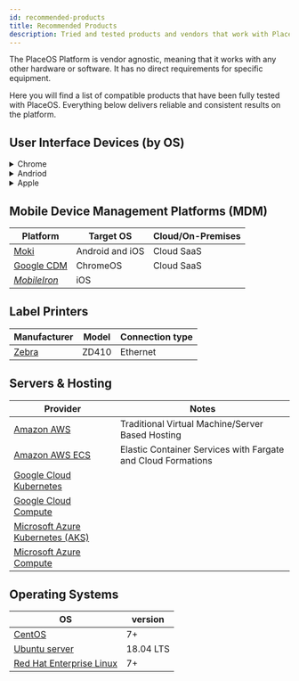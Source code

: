 ```yaml
---
id: recommended-products
title: Recommended Products
description: Tried and tested products and vendors that work with PlaceOS
---
```


The PlaceOS Platform is vendor agnostic, meaning that it works with any other hardware or software.
It has no direct requirements for specific equipment. 

Here you will find a list of compatible products that have been fully tested with PlaceOS.
Everything below delivers reliable and consistent results on the platform.

## User Interface Devices (by OS)

<details>
  <summary>Chrome</summary> 

  |Manufacturer |Model | Use Case | Notes
  |---| ---|---|---|
  AOpen|[WT-10M-FRG Chromebase Mini 10"](http://www.goodson.com.au/product/aopen-10-google-chromebase-mini-touch-system-wt10chrome-5587) | Room Booking, <br/>Room Control |Supports remote management via Google CDM.|
  AOpen|[ChromeBox Commercial](https://aopensolutions.com/product/chromebox-commercial/)|Visitor Kiosks, <br/>Information Kiosks|	Compatible with HID Touch Compliant Screens for Larger Kiosks. <br/> Supports remote management via Google CDM.
  <i>InTouch</i>|[INDT Range](https://intouchscreens.com.au/touch-screens/)|Room Booking, <br/>Room Control, <br/> Visitor Kiosks, <br/>Information Kiosks|Range of Chrome OS Based Display Solutions ranging from 10" - 55" including models with cameras, scanners and printers.

</details>

<details>
  <summary>Andriod</summary> 

|Manufacturer |Model | Use Case | Notes
|---| ---|---|---|
QBic|[TD-1060P](https://www.qbictechnology.com/td-1060slim)|Room Booking, <br/>Room Control|Native Android Devices featuring full API that allows device configuration as part of a System in PlaceOS Backoffice. 
Samsung|[Tab (all)](https://www.samsung.com/au/tablets/)|Room Booking, <br/>Room Control,<br/>Visitor Kiosks| Recommend using the Chrome Kiosk App and lock out the device Home Button to prevent unauthorized access/changes to the device configuration.<br/>Supports remote management via Moki.
Mimo|[MCT-10HPQ-POE-2LB](https://www.mimomonitors.com/collections/10-1-tablets/products/mimo-adapt-iqv-10-1-digital-signage-tablet-with-leds-rk3288-processor-with-light-bars-mct-10hpq-poe-2lb)|Room Booking, <br/>Room Control|Mimo 10" Panel includes side LED Light Bars that PlaceOS can control as room availability indicators.<br/>Supports remote management via Moki.

</details>

<details>
  <summary>Apple</summary> 

|Manufacturer |Model | Use Case | Notes
|---| ---|---|---|
Apple|[iPad (all)](https://www.apple.com/au/ipad/)|Room Booking, <br/>Room Control<br/>Visitor Kiosks|Recommend using the Chrome Kiosk App and lock out the device Home Button to prevent unauthorized access/changes to the device configuration. <br/> Supports remote management via Moki.<br/> Suggested mounting Solution: [Optica Pro LED™ Enclosure for iPad mini 2/3/4/5](https://www.armoractive.com/products/optica-pro-LED-iPad-mini3.aspx)

</details>

<!-- original doc had inline images in table, try adding these in when asset directories are more managed -->

<!-- no point messing with column width or vertical spacing until we see how docusaur handles it, but possibly html wrapping can address this. Don"t want to get too caught up in that though -->

## Mobile Device Management Platforms (MDM) 

|Platform|Target OS|Cloud/On-Premises|
|---|---|---|
[Moki](	https://moki.com/)|Android and iOS|Cloud SaaS
[Google CDM](https://cloud.google.com/chrome-enterprise/os/)|ChromeOS|Cloud SaaS
<i>[MobileIron](https://www.mobileiron.com/en/unified-endpoint-management/solutions/mobile-device-management)</i> |iOS|

## Label Printers 
<!-- consider having this as a general peripherals table? -->
|Manufacturer|Model|Connection type|
|---|---|---|
[Zebra](https://www.zebra.com/ap/en/products/printers/desktop/compact-desktop-printers.html)|ZD410|Ethernet

<!-- these last two possibly don't have to be tables, consider lists or something snazzier but not jarring compared to the tables above -->

## Servers & Hosting

|Provider|Notes|
|---|---|
[Amazon AWS](	https://aws.amazon.com/ec2/	)|Traditional Virtual Machine/Server Based Hosting
[Amazon AWS ECS]( 	https://aws.amazon.com/ecs/)	|Elastic Container Services with Fargate and Cloud Formations
[Google Cloud Kubernetes](	https://cloud.google.com/kubernetes-engine	)|
[Google Cloud Compute](	https://cloud.google.com/compute	)|
[Microsoft Azure Kubernetes (AKS)](	https://azure.microsoft.com/en-au/services/kubernetes-service/	)|
[Microsoft Azure Compute](	https://azure.microsoft.com/en-au/product-categories/compute/	)|

## Operating Systems
|OS | version|
|---|---|
[CentOS](https://www.centos.org/)|7+
[Ubuntu server](https://ubuntu.com/server)|18.04 LTS
[Red Hat Enterprise Linux ](https://www.redhat.com/en/technologies/linux-platforms/enterprise-linux)|7+

